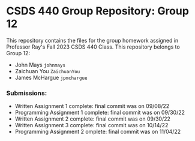 # CSDS 440 Group Repository: Group 12

This repository contains the files for the group homework assigned in Professor Ray's Fall 2023 CSDS 440 Class. This repository belongs to Group 12:

- John Mays `johnmays`
- Zaichuan You `ZaichuanYou`
- James McHargue `jpmchargue`

### Submissions:

- Written Assignment 1 complete: final commit was on 09/08/22
- Programming Assignment 1 complete: final commit was on 09/30/22
- Written Assignment 2 complete: final commit was on 09/30/22
- Written Assignment 3 complete: final commit was on 10/14/22
- Programming Assignment 2 omplete: final commit was on 11/04/22
